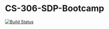 # CS-306-SDP-Bootcamp
[![Build Status](https://travis-ci.org/Anthony-Iozzia/CS-306-SDP-Bootcamp.svg?branch=master)](https://travis-ci.org/Anthony-Iozzia/CS-306-SDP-Bootcamp)
